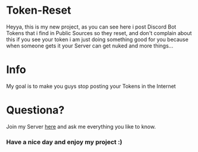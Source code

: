 # Token-Reset
Heyya, this is my new project, as you can see here i post Discord Bot Tokens that i find in Public Sources so they reset, and don't complain about this if you see your token i am just doing something good for you because when someone gets it your Server can get nuked and more things...

# Info
My goal is to make you guys stop posting your Tokens in the Internet

# Questiona?
Join my Server [here](https://discord.gg/Hfr2wdbGZC) and ask me everything you like to know.

### Have a nice day and enjoy my project :)
